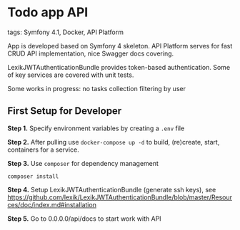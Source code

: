 Todo app API
=====
tags: Symfony 4.1, Docker, API Platform

App is developed based on Symfony 4 skeleton. API Platform serves for fast CRUD API implementation, nice Swagger docs covering. 

LexikJWTAuthenticationBundle provides token-based authentication.
Some of key services are covered with unit tests.

Some works in progress: no tasks collection filtering by user

First Setup for Developer
-----------

**Step 1.** Specify environment variables by creating a `.env` file 

**Step 2.** After pulling use `docker-compose up -d` to build, (re)create, start, containers for a service.

**Step 3.** Use `composer` for dependency management

`composer install`

**Step 4.** Setup LexikJWTAuthenticationBundle (generate ssh keys), see 
https://github.com/lexik/LexikJWTAuthenticationBundle/blob/master/Resources/doc/index.md#installation

**Step 5.** Go to 0.0.0.0/api/docs to start work with API
